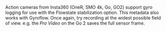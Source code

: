 Action cameras from Insta360 (OneR, SMO 4k, Go, GO2) support gyro logging for use with the Flowstate stabilization option. This metadata also works with Gyroflow. Once again, try recording at the widest possible field of view. e.g. the _Pro Video_ on the Go 2 saves the full sensor frame.